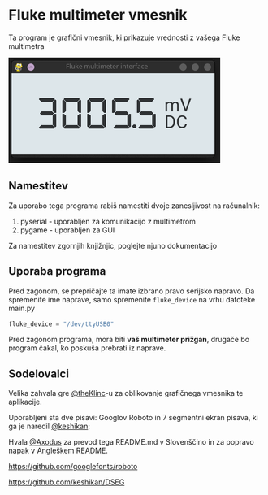 # Fluke multimeter vmesnik
Ta program je grafični vmesnik, ki prikazuje vrednosti z vašega Fluke multimetra

![Slika programa](screenshot.png)

## Namestitev
Za uporabo tega programa rabiš namestiti dvoje zanesljivost na računalnik:
1. pyserial - uporabljen za komunikacijo z multimetrom
2. pygame - uporabljen za GUI

Za namestitev zgornjih knjižnjic, poglejte njuno dokumentacijo

## Uporaba programa
Pred zagonom, se prepričajte ta imate izbrano pravo serijsko napravo. Da spremenite ime naprave, samo spremenite `fluke_device` na vrhu datoteke main.py
```py
fluke_device = "/dev/ttyUSB0"
```

Pred zagonom programa, mora biti __**vaš multimeter prižgan**__, drugače bo program čakal, ko poskuša prebrati iz naprave.

## Sodelovalci
Velika zahvala gre [@theKlinc](https://github.com/theKlinc)-u za oblikovanje grafičnega vmesnika te aplikacije.

Uporabljeni sta dve pisavi: Googlov Roboto in 7 segmentni ekran pisava, ki ga je naredil  [@keshikan](https://github.com/keshikan):

Hvala [@Axodus](https://github.com/Axodus) za prevod tega README.md v Slovenščino in za popravo napak v Angleškem README.

https://github.com/googlefonts/roboto

https://github.com/keshikan/DSEG